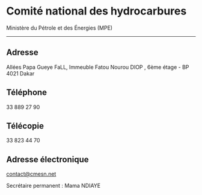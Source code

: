 # Comité national des hydrocarbures

Ministère du Pétrole et des Énergies (MPE)  

---------------------------------------------

**Adresse**
-----------

Allées Papa Gueye FaLL, Immeuble Fatou Nourou DIOP , 6ème étage - BP 4021 Dakar

**Téléphone**
-------------

33 889 27 90

**Télécopie**
-------------

33 823 44 70

**Adresse électronique**
------------------------

[contact@cmesn.net](../../../services/contactcmesnnet.md)

Secrétaire permanent : Mama NDIAYE